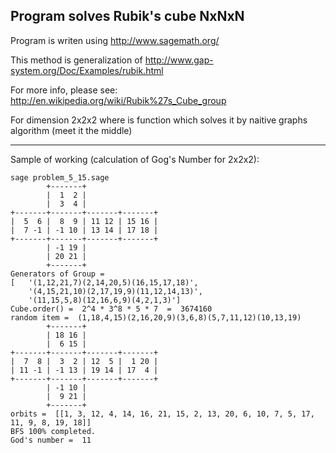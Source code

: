 Program solves Rubik's cube NxNxN
---
Program is writen using http://www.sagemath.org/

This method is generalization of http://www.gap-system.org/Doc/Examples/rubik.html

For more info, please see: http://en.wikipedia.org/wiki/Rubik%27s_Cube_group

For dimension 2x2x2 where is function which solves it by 
naitive graphs algorithm (meet it the middle)

---
Sample of working (calculation of Gog's Number for 2x2x2):
```
sage problem_5_15.sage 
        +-------+                
        |  1  2 |
        |  3  4 |
+-------+-------+-------+-------+
|  5  6 |  8  9 | 11 12 | 15 16 |
|  7 -1 | -1 10 | 13 14 | 17 18 |
+-------+-------+-------+-------+
        | -1 19 |
        | 20 21 |
        +-------+                
Generators of Group =
[   '(1,12,21,7)(2,14,20,5)(16,15,17,18)',
    '(4,15,21,10)(2,17,19,9)(11,12,14,13)',
    '(11,15,5,8)(12,16,6,9)(4,2,1,3)']
Cube.order() =  2^4 * 3^8 * 5 * 7  =  3674160
random item =  (1,18,4,15)(2,16,20,9)(3,6,8)(5,7,11,12)(10,13,19)
        +-------+                
        | 18 16 |
        |  6 15 |
+-------+-------+-------+-------+
|  7  8 |  3  2 | 12  5 |  1 20 |
| 11 -1 | -1 13 | 19 14 | 17  4 |
+-------+-------+-------+-------+
        | -1 10 |
        |  9 21 |
        +-------+                
orbits =  [[1, 3, 12, 4, 14, 16, 21, 15, 2, 13, 20, 6, 10, 7, 5, 17, 11, 9, 8, 19, 18]]
BFS 100% completed.
God's number =  11  
```
